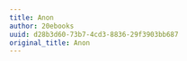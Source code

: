 ```yaml
---
title: Anon
author: 20ebooks
uuid: d28b3d60-73b7-4cd3-8836-29f3903bb687
original_title: Anon
---
```


